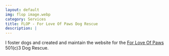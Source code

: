 ```yaml
---
layout: default
img: flop image.webp
category: Services
title: FLOP - For Love Of Paws Dog Rescue
description: |
---
```

I foster dogs and created and maintain the website for the [For Love Of Paws](https://www.forloveofpaws.org/) 501(c)3 Dog Rescue.
